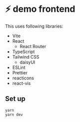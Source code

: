 # ⚡ demo frontend

This uses following libraries:

- Vite
- React
  - React Router
- TypeScript
- Tailwind CSS
  - daisyUI
- ESLint
- Prettier
- reacticons
- react-vis

## Set up

```shell
yarn
yarn dev
```
